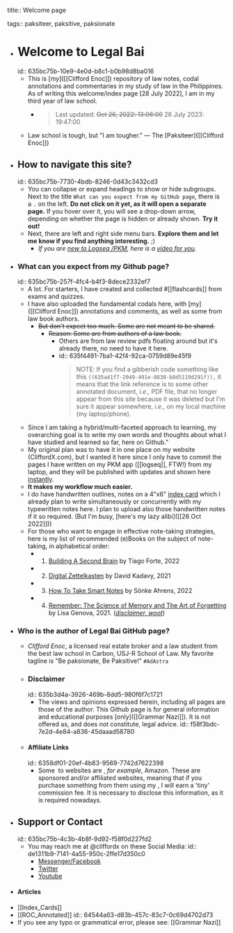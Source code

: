 title:: Welcome page

tags:: paksiteer, paksitive, paksionate

- # Welcome to Legal Bai
  id:: 635bc75b-10e9-4e0d-b8c1-b0b98d8ba016
	- This is [my]([[Clifford Enoc]]) repository of law notes, codal annotations and commentaries in my study of law in the Philippines. As of writing this welcome/index page [28 July 2022], I am in my third year of law school.
		- > Last updated: ~~Oct 26, 2022: 13:06:00~~ 26 July 2023: 19:47:00
	- Law school is tough, but "I am tougher." — The [Paksiteer]([[Clifford Enoc]])
- ## How to navigate this site?
  id:: 635bc75b-7730-4bdb-8246-0d43c3432cd3
	- You can collapse or expand headings to show or hide subgroups. Next to the title `What can you expect from my GitHub page`, there is a `.` on the left. **Do not click on it yet, as it will open a separate page.** If you hover over it, you will see a drop-down arrow, depending on whether the page is hidden or already shown. **Try it out!**
	- Next, there are left and right side menu bars. **Explore them and let me know if you find anything interesting.** ;)
		- *If you are [new to Logseq /PKM](((636f3032-e2ba-47fb-ab19-654d489423f0))), here is a [video for you](((636f3032-e2ba-47fb-ab19-654d489423f0))).*
- ### What can you expect from my Github page?
  id:: 635bc75b-257f-4fc4-b4f3-8dece2332ef7
	- A lot. For starters, I have created and collected #[[flashcards]] from exams and quizzes.
	- I have also uploaded the fundamental codals here, with [my]([[Clifford Enoc]]) annotations and comments, as well as some from law book authors.
		- ~~But don't expect too much. Some are not meant to be shared.~~
			- ~~Reason: Some are from authors of a law book.~~
				- Others are from law review pdfs floating around but it's already there,  no need to have it here.
				- id:: 635f4491-7ba1-42f4-92ca-0759d89e45f9
				  > NOTE: If you find a gibberish code something like this `((635a41f7-2049-491e-8838-b8d5119d291f)),` it means that the link reference is to some other annotated document, *i.e.,* PDF file, that no longer appear from this site because it was deleted but I'm sure it appear somewhere, *i.e.,* on my local machine (my laptop/phone).
	- Since I am taking a hybrid/multi-faceted approach to learning, my overarching goal is to write my own words and thoughts about what I have studied and learned so far, here on Github."
	- My original plan was to have it in one place on my website (CliffordX.com), but I wanted it here since I only have to commit the pages I have written on my PKM app ([[logseq]], FTW!) from my laptop, and they will be published with updates and shown here [instantly]([[publishing]]).
	- **It makes my workflow much easier.**
	- I do have handwritten outlines, notes on a 4"x6" [index card]([[Index_Cards]]) which I already plan to write simultaneously or concurrently with my typewritten notes here. I plan to upload also those handwritten notes if it so required. (But I'm busy, [here's my lazy alibi]([[26 Oct 2022]]))
	- For those who want to engage in effective note-taking strategies, here is my list of recommended (e)Books on the subject of note-taking, in alphabetical order:
		- 1. [Building A Second Brain](https://amzn.to/3fb27S7) by Tiago Forte, 2022
		- 2. [Digital Zettelkasten](https://amzn.to/3TVuZfV) by David Kadavy, 2021
		- 3. [How To Take Smart Notes](https://amzn.to/3swU1GI) by Sönke Ahrens, 2022
		- 4. [Remember: The Science of Memory and The Art of Forgetting](https://amzn.to/3SI2sJH) by Lisa Genova, 2021. (*[disclaimer, woot](((6358df01-20ef-4b83-9569-7742d7622398)))*)
- ### Who is the author of Legal Bai GitHub page?
	- *Clifford Enoc*, a licensed real estate broker and a law student from the best law school in Carbon, USJ-R School of Law. My favorite tagline is "Be paksionate, Be Paksitive!" `#AdAstra`
	- ### Disclaimer
	  id:: 635b3d4a-3926-469b-8dd5-980f6f7c1721
		- The views and opinions expressed herein, including all pages are those of the author. This Github page is for general information and educational purposes [only]([[Grammar Nazi]]). It is not offered as, and does not constitute, legal advice.
		  id:: f58f3bdc-7e2d-4e84-a836-45daaad58780
	- #### Affiliate Links
	  id:: 6358df01-20ef-4b83-9569-7742d7622398
		- Some  to websites are , *for example*, Amazon. These are sponsored and/or affiliated websites, meaning that if you purchase something from them using my , I will earn a 'tiny' commission fee. It is necessary to disclose this information, as it is required nowadays.
- ## Support or Contact
  id:: 635bc75b-4c3b-4b8f-9d92-f58f0d227fd2
	- You may reach me at @cliffordx on these Social Media:
	  id:: de1311b9-7141-4a55-950c-2ffe17d350c0
		- [Messenger/Facebook](https://faceboook.com/cliffordx)
		- [Twitter](https://twitter.com/cliffordx)
		- [Youtube](https://youtube.com/CliffordEnoc)
- #### Articles
- [[Index_Cards]]
- [[ROC_Annotated]]
  id:: 64544a63-d83b-457c-83c7-0c69d4702d73
- If you see any typo or grammatical error, please see: [[Grammar Nazi]]